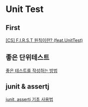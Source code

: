 # Unit Test 
## First
[[CS] F.I.R.S.T 원칙이란? (feat.UnitTest)](https://fomaios.tistory.com/entry/CS-FIRST-%EC%9B%90%EC%B9%99%EC%9D%B4%EB%9E%80-featUnitTest)

## 좋은 단위테스트
[좋은 테스트를 작성하는 방법](https://jiwondev.tistory.com/249)

## junit & assertj
[junit, assertj 기초 사용법](https://bibi6666667.tistory.com/231)